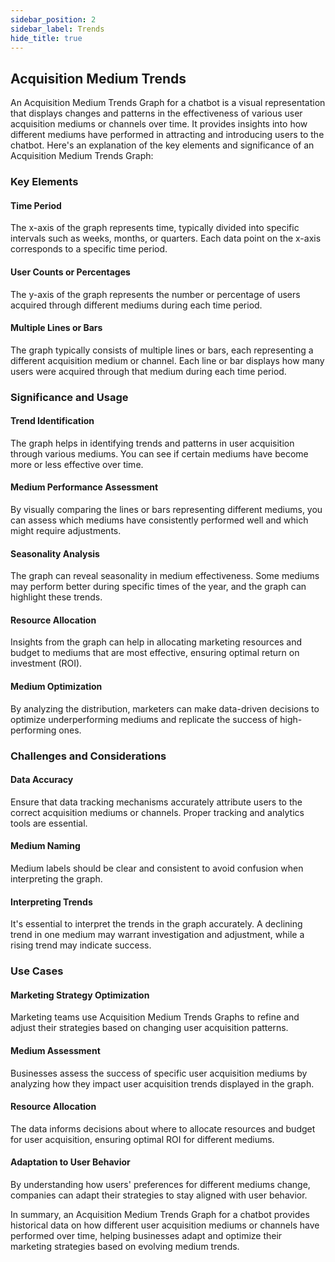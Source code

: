 ```yaml
---
sidebar_position: 2
sidebar_label: Trends
hide_title: true
---
```


## Acquisition Medium Trends

An Acquisition Medium Trends Graph for a chatbot is a visual representation that displays changes and patterns in the effectiveness of various user acquisition mediums or channels over time. It provides insights into how different mediums have performed in attracting and introducing users to the chatbot. Here's an explanation of the key elements and significance of an Acquisition Medium Trends Graph:

### Key Elements

#### Time Period

The x-axis of the graph represents time, typically divided into specific intervals such as weeks, months, or quarters. Each data point on the x-axis corresponds to a specific time period.

#### User Counts or Percentages

The y-axis of the graph represents the number or percentage of users acquired through different mediums during each time period.

#### Multiple Lines or Bars

The graph typically consists of multiple lines or bars, each representing a different acquisition medium or channel. Each line or bar displays how many users were acquired through that medium during each time period.

### Significance and Usage

#### Trend Identification

The graph helps in identifying trends and patterns in user acquisition through various mediums. You can see if certain mediums have become more or less effective over time.

#### Medium Performance Assessment 

By visually comparing the lines or bars representing different mediums, you can assess which mediums have consistently performed well and which might require adjustments.

#### Seasonality Analysis

The graph can reveal seasonality in medium effectiveness. Some mediums may perform better during specific times of the year, and the graph can highlight these trends.

#### Resource Allocation

Insights from the graph can help in allocating marketing resources and budget to mediums that are most effective, ensuring optimal return on investment (ROI).

#### Medium Optimization

By analyzing the distribution, marketers can make data-driven decisions to optimize underperforming mediums and replicate the success of high-performing ones.

### Challenges and Considerations

#### Data Accuracy

Ensure that data tracking mechanisms accurately attribute users to the correct acquisition mediums or channels. Proper tracking and analytics tools are essential.

#### Medium Naming

Medium labels should be clear and consistent to avoid confusion when interpreting the graph.

#### Interpreting Trends

It's essential to interpret the trends in the graph accurately. A declining trend in one medium may warrant investigation and adjustment, while a rising trend may indicate success.

### Use Cases

#### Marketing Strategy Optimization

Marketing teams use Acquisition Medium Trends Graphs to refine and adjust their strategies based on changing user acquisition patterns.

#### Medium Assessment

Businesses assess the success of specific user acquisition mediums by analyzing how they impact user acquisition trends displayed in the graph.

#### Resource Allocation

The data informs decisions about where to allocate resources and budget for user acquisition, ensuring optimal ROI for different mediums.

#### Adaptation to User Behavior

By understanding how users' preferences for different mediums change, companies can adapt their strategies to stay aligned with user behavior.

In summary, an Acquisition Medium Trends Graph for a chatbot provides historical data on how different user acquisition mediums or channels have performed over time, helping businesses adapt and optimize their marketing strategies based on evolving medium trends.
